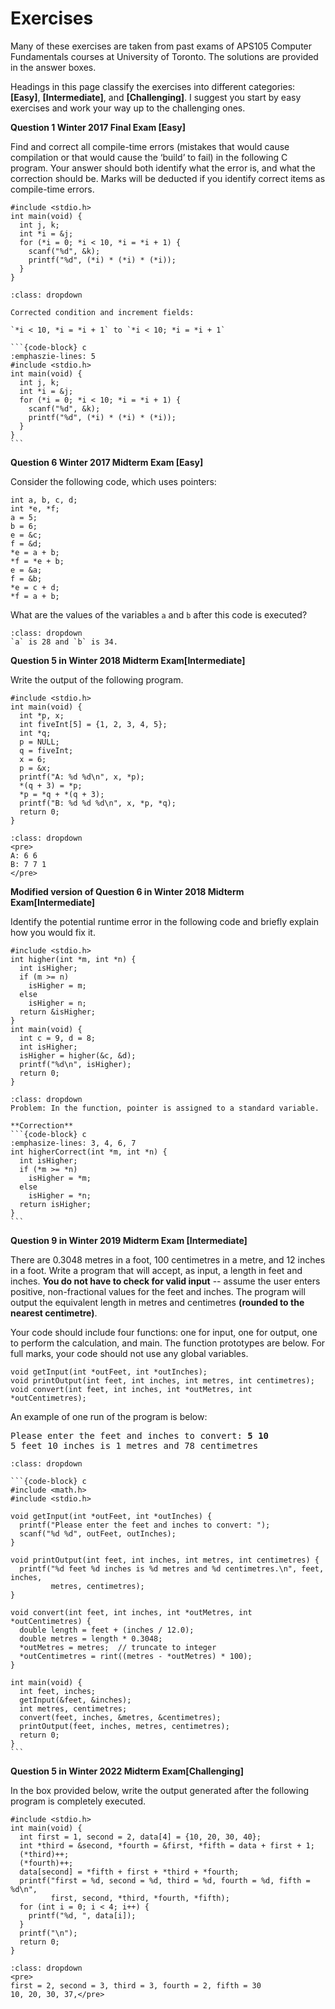 # Exercises

Many of these exercises are taken from past exams of APS105 Computer Fundamentals courses at University of Toronto. The solutions are provided in the answer boxes.

Headings in this page classify the exercises into different categories: **[Easy]**, **[Intermediate]**, and **[Challenging]**. I suggest you start by easy exercises and work your way up to the challenging ones.


**Question 1 Winter 2017 Final Exam [Easy]**

Find and correct all compile-time errors (mistakes that would cause compilation or that would cause the ‘build’ to fail) in the following C program. Your answer should both identify what the error is, and what the correction should be. Marks will be deducted if you identify correct items as compile-time errors. 

```{code-block} c
#include <stdio.h>
int main(void) {
  int j, k;
  int *i = &j;
  for (*i = 0; *i < 10, *i = *i + 1) {
    scanf("%d", &k);
    printf("%d", (*i) * (*i) * (*i));
  }
}
```

````{admonition} Answer
:class: dropdown

Corrected condition and increment fields: 

`*i < 10, *i = *i + 1` to `*i < 10; *i = *i + 1`

```{code-block} c
:emphaszie-lines: 5
#include <stdio.h>
int main(void) {
  int j, k;
  int *i = &j;
  for (*i = 0; *i < 10; *i = *i + 1) {
    scanf("%d", &k);
    printf("%d", (*i) * (*i) * (*i));
  }
}
```
````

**Question 6 Winter 2017 Midterm Exam [Easy]**

Consider the following code, which uses pointers:

```{code-block} c
int a, b, c, d;
int *e, *f;
a = 5;
b = 6;
e = &c;
f = &d;
*e = a + b;
*f = *e + b;
e = &a;
f = &b;
*e = c + d;
*f = a + b;
```

What are the values of the variables `a` and `b` after this code is executed?

```{admonition} Answer
:class: dropdown
`a` is 28 and `b` is 34.
```

**Question 5 in Winter 2018 Midterm Exam[Intermediate]**

Write the output of the following program.

```{code-block} c
#include <stdio.h>
int main(void) {
  int *p, x;
  int fiveInt[5] = {1, 2, 3, 4, 5};
  int *q;
  p = NULL;
  q = fiveInt;
  x = 6;
  p = &x;
  printf("A: %d %d\n", x, *p);
  *(q + 3) = *p;
  *p = *q + *(q + 3);
  printf("B: %d %d %d\n", x, *p, *q);
  return 0;
}
```

```{admonition} Answer!
:class: dropdown
<pre>
A: 6 6
B: 7 7 1
</pre>
```

**Modified version of Question 6 in Winter 2018 Midterm Exam[Intermediate]**

Identify the potential runtime error in the following code and briefly explain how you would fix it.

```{code-block} c
#include <stdio.h>
int higher(int *m, int *n) {
  int isHigher;
  if (m >= n)
    isHigher = m;
  else
    isHigher = n;
  return &isHigher;
}
int main(void) {
  int c = 9, d = 8;
  int isHigher;
  isHigher = higher(&c, &d);
  printf("%d\n", isHigher);
  return 0;
}
```

````{admonition} Answer
:class: dropdown
Problem: In the function, pointer is assigned to a standard variable. 

**Correction**
```{code-block} c
:emphasize-lines: 3, 4, 6, 7
int higherCorrect(int *m, int *n) {
  int isHigher;
  if (*m >= *n)
    isHigher = *m;
  else
    isHigher = *n;
  return isHigher;
}
```

````

**Question 9 in Winter 2019 Midterm Exam [Intermediate]**

There are $0.3048$ metres in a foot, $100$ centimetres in a metre, and $12$ inches in a foot. Write a program that will accept, as input, a length in feet and inches. **You do not have to check for valid input** -- assume the user enters positive, non-fractional values for the feet and inches. The program
will output the equivalent length in metres and centimetres **(rounded to the nearest centimetre)**.

Your code should include four functions: one for input, one for output, one to perform the calculation, and main. The function prototypes are below. For full marks, your code should not use
any global variables.

```{code-block} c
void getInput(int *outFeet, int *outInches);
void printOutput(int feet, int inches, int metres, int centimetres);
void convert(int feet, int inches, int *outMetres, int *outCentimetres);
```

An example of one run of the program is below:
<pre>
Please enter the feet and inches to convert: <b>5 10</b>
5 feet 10 inches is 1 metres and 78 centimetres
</pre>

````{admonition} Answer
:class: dropdown

```{code-block} c
#include <math.h>
#include <stdio.h>

void getInput(int *outFeet, int *outInches) {
  printf("Please enter the feet and inches to convert: ");
  scanf("%d %d", outFeet, outInches);
}

void printOutput(int feet, int inches, int metres, int centimetres) {
  printf("%d feet %d inches is %d metres and %d centimetres.\n", feet, inches,
         metres, centimetres);
}

void convert(int feet, int inches, int *outMetres, int *outCentimetres) {
  double length = feet + (inches / 12.0);
  double metres = length * 0.3048;
  *outMetres = metres;  // truncate to integer
  *outCentimetres = rint((metres - *outMetres) * 100);
}

int main(void) {
  int feet, inches;
  getInput(&feet, &inches);
  int metres, centimetres;
  convert(feet, inches, &metres, &centimetres);
  printOutput(feet, inches, metres, centimetres);
  return 0;
}
```

````


**Question 5 in Winter 2022 Midterm Exam[Challenging]**

In the box provided below, write the output generated after the following program is completely executed.

```{code-block} c
#include <stdio.h>
int main(void) {
  int first = 1, second = 2, data[4] = {10, 20, 30, 40};
  int *third = &second, *fourth = &first, *fifth = data + first + 1;
  (*third)++;
  (*fourth)++;
  data[second] = *fifth + first + *third + *fourth;
  printf("first = %d, second = %d, third = %d, fourth = %d, fifth = %d\n",
         first, second, *third, *fourth, *fifth);
  for (int i = 0; i < 4; i++) {
    printf("%d, ", data[i]);
  }
  printf("\n");
  return 0;
}
```

```{admonition} Answer
:class: dropdown
<pre>
first = 2, second = 3, third = 3, fourth = 2, fifth = 30
10, 20, 30, 37,</pre>
```